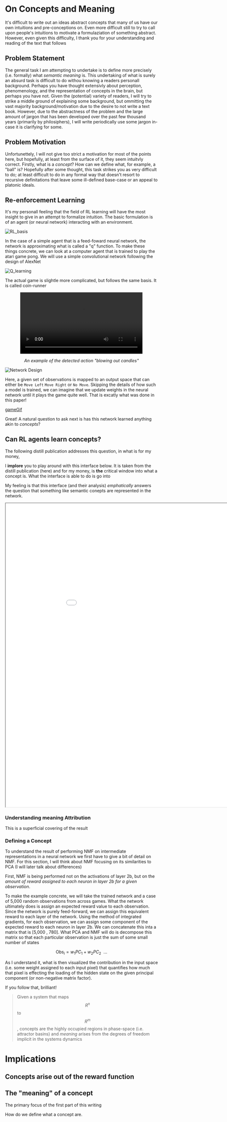 # On Concepts and Meaning

It's difficult to write out an ideas abstract concepts that many of us have our own intuitions and pre-conceptions on. Even more difficult still to try to call upon people's intuitions to motivate a formulaziation of something abstract. However, even given this difficulty, I thank you for your understanding and reading of the text that follows

## Problem Statement

The general task I am attempting to undertake is to define more precisely (i.e. formally) what *semantic meaning* is. This undertaking of what is surely an absurd task is difficult to do withou knowing a readers personall background. Perhaps you have thought extensivly about perception, phenomenology, and the representation of concepts in the brain, but perhaps you have not. Given the (potential) variety of readers, I will try to strike a middle ground of explaining some background, but ommitting the vast majority background/motivation due to the desire to not write a text book. However, due to the abstractness of the problem and the large amount of jargon that has been developed over the past few thousand years (primarily by philosiphers), I will write periodically use some jargon in-case it is clarifying for some. 

## Problem Motivation

Unfortunettely, I will not give too strict a motivation for most of the points here, but hopefully, at least from the surface of it, they seem intuitvly correct. Firstly, what is a *concept*? How can we define what, for example, a "ball" is? Hopefully after some thought, this task strikes you as very difficult to do; at least difficult to do in any formal way that doesn't resort to recursive definitations that leave some ill-defined base-case or an appeal to platonic ideals. 

## Re-enforcement Learning

It's my personall feeling that the field of RL learning will have the most insight to give in an attempt to formalize intuition. The basic formulation is of an agent (or neural network) interacting with an environment.

![RL_basis](/assets/RL_basis.svg)

In the case of a simple agent that is a feed-foward neural network, the network is approximating what is called a "q" function. To make these things concrete, we can look at a computer agent that is trained to play the atari game pong. We will use a simple convolutional network following the design of AlexNet

![Q_learning](/assets/q_learning.svg)

The actual game is slightle more complicated, but follows the same basis. It is called coin-runner
<center>
<video style="width: 80%;" controls>
        <source src="/assets/coinrun.mp4" type="video/mp4">
        Your browser doesn't support videos
</video>
</center>
<p align="center"><em> An example of the detected action "blowing out candles" </em></p>


![Network Design](/assets/networkDesign.svg)

Here, a given set of observations is mapped to an output space that can either be `Move Left` `Move Right` or `No Move`. Skipping the details of how such a model is trained, we can imagine that we update weights in the neural network until it plays the game quite well. That is excatly what was done in this paper!

[gameGif]()

Great! A natural question to ask next is has this network learned anything akin to *concepts*? 

## Can RL agents learn concepts?

The following distill publication addresses this question, in what is for my money, 

I **implore** you to play around with this interface below. It is taken from the distill publication (here) and for my money, is **the** critical window into what a concept is. What the interface is able to do is go into 

My feeling is that this interface (and their analysis) *emphatically* answers the question that something like semantic conepts are represented in the network. 

<iframe src="/assets/static_pages/understanding_rl/" title="RL Visualization" width="1000" height="1000" scrolling="no"></iframe>


### Understanding meaning Attribution

This is a superficial covering of the result 

### Defining a Concept

To understand the result of performing NMF on intermediate representations in a neural network we first have to give a bit of detail on NMF. For this section, I will think about NMF focusing on its similarities to PCA (I will later talk about differences)

First, NMF is being performed not on the activations of layer 2b, but on the *amount of reward assigned to each neuron in layer 2b for a given observation*.

To make the example concrete, we will take the trained network and a case of 5,000 random observations from across games. What the network ultimately does is assign an expected reward value to each observation. Since the network is purely feed-forward, we can assign this equivalent reward to each layer of the network. Using the method of integrated gradients, for each observation, we can assign some component of the expected reward to each neuron in layer 2b. We can concatenate this inta a matrix that is [5,000 , 780]. What PCA and NMF will do is decompose this matrix so that each particular observation is just the sum of some small number of states

$$ \text{Obs}_i = w_1 PC_1 + w_2 PC_2  \ \ ... $$

As I understand it, what is then visualized the contribution in the input space (i.e. some weight assigned to each input pixel) that quantifies how much that pixel is effecting the loading of the hidden state on the given principal component (or non-negative matrix factor).

If you follow that, brilliant!

> Given a system that maps $$ R^n $$  to $$R^m$$, concepts are the highly occupied regions in phase-space (i.e. attractor basins) and *meaning* arises from the degrees of freedom implicit in the systems dynamics

# Implications

## Concepts arise out of the reward function



## The "meaning" of a concept


The primary focus of the first part of this writing

How do we define what a concept are.